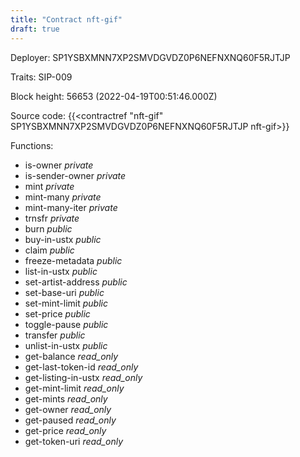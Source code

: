 ```yaml
---
title: "Contract nft-gif"
draft: true
---
```

Deployer: SP1YSBXMNN7XP2SMVDGVDZ0P6NEFNXNQ60F5RJTJP

Traits:
SIP-009 



Block height: 56653 (2022-04-19T00:51:46.000Z)

Source code: {{<contractref "nft-gif" SP1YSBXMNN7XP2SMVDGVDZ0P6NEFNXNQ60F5RJTJP nft-gif>}}

Functions:

* is-owner _private_
* is-sender-owner _private_
* mint _private_
* mint-many _private_
* mint-many-iter _private_
* trnsfr _private_
* burn _public_
* buy-in-ustx _public_
* claim _public_
* freeze-metadata _public_
* list-in-ustx _public_
* set-artist-address _public_
* set-base-uri _public_
* set-mint-limit _public_
* set-price _public_
* toggle-pause _public_
* transfer _public_
* unlist-in-ustx _public_
* get-balance _read_only_
* get-last-token-id _read_only_
* get-listing-in-ustx _read_only_
* get-mint-limit _read_only_
* get-mints _read_only_
* get-owner _read_only_
* get-paused _read_only_
* get-price _read_only_
* get-token-uri _read_only_
